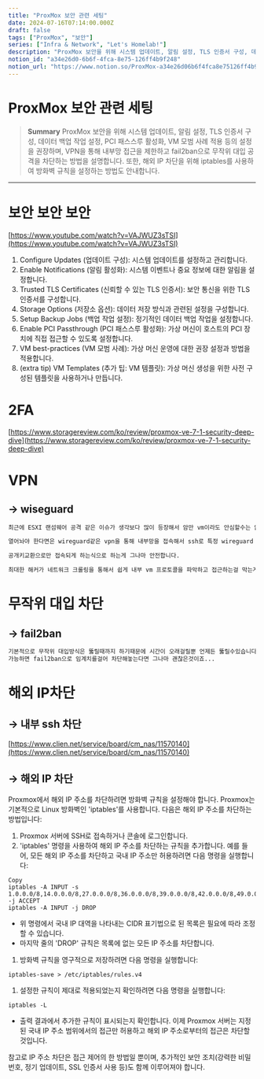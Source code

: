 ```yaml
---
title: "ProxMox 보안 관련 세팅"
date: 2024-07-16T07:14:00.000Z
draft: false
tags: ["ProxMox", "보안"]
series: ["Infra & Network", "Let's Homelab!"]
description: "ProxMox 보안을 위해 시스템 업데이트, 알림 설정, TLS 인증서 구성, 데이터 백업 작업 설정, PCI 패스스루 활성화, VM 모범 사례 적용 등의 설정을 권장하며, VPN을 통해 내부망 접근을 제한하고 fail2ban으로 무작위 대입 공격을 차단하는 방법을 설명합니다. 또한, 해외 IP 차단을 위해 iptables를 사용하여 방화벽 규칙을 설정하는 방법도 안내합니다."
notion_id: "a34e26d0-6b6f-4fca-8e75-126ff4b9f248"
notion_url: "https://www.notion.so/ProxMox-a34e26d06b6f4fca8e75126ff4b9f248"
---
```


# ProxMox 보안 관련 세팅

> **Summary**
> ProxMox 보안을 위해 시스템 업데이트, 알림 설정, TLS 인증서 구성, 데이터 백업 작업 설정, PCI 패스스루 활성화, VM 모범 사례 적용 등의 설정을 권장하며, VPN을 통해 내부망 접근을 제한하고 fail2ban으로 무작위 대입 공격을 차단하는 방법을 설명합니다. 또한, 해외 IP 차단을 위해 iptables를 사용하여 방화벽 규칙을 설정하는 방법도 안내합니다.

---

# 보안 보안 보안

[https://www.youtube.com/watch?v=VAJWUZ3sTSI](https://www.youtube.com/watch?v=VAJWUZ3sTSI)

1. Configure Updates (업데이트 구성): 시스템 업데이트를 설정하고 관리합니다.
1. Enable Notifications (알림 활성화): 시스템 이벤트나 중요 정보에 대한 알림을 설정합니다.
1. Trusted TLS Certificates (신뢰할 수 있는 TLS 인증서): 보안 통신을 위한 TLS 인증서를 구성합니다.
1. Storage Options (저장소 옵션): 데이터 저장 방식과 관련된 설정을 구성합니다.
1. Setup Backup Jobs (백업 작업 설정): 정기적인 데이터 백업 작업을 설정합니다.
1. Enable PCI Passthrough (PCI 패스스루 활성화): 가상 머신이 호스트의 PCI 장치에 직접 접근할 수 있도록 설정합니다.
1. VM best-practices (VM 모범 사례): 가상 머신 운영에 대한 권장 설정과 방법을 적용합니다.
1. (extra tip) VM Templates (추가 팁: VM 템플릿): 가상 머신 생성을 위한 사전 구성된 템플릿을 사용하거나 만듭니다.
# **2FA**

[https://www.storagereview.com/ko/review/proxmox-ve-7-1-security-deep-dive](https://www.storagereview.com/ko/review/proxmox-ve-7-1-security-deep-dive)

# VPN

## → wiseguard

```latex
최근에 ESXI 랜섬웨어 공격 같은 이슈가 생각보다 많이 등장해서 암만 vm이라도 안심할수는 없죠.

열어놔야 한다면은 wireguard같은 vpn을 통해 내부망을 접속해서 ssh로 특정 wireguard ip만 접속하게 제한하고

공개키교환으로만 접속되게 하는식으로 하는게 그나마 안전합니다.

최대한 해커가 네트워크 크롤링을 통해서 쉽게 내부 vm 프로토콜을 파악하고 접근하는걸 막는게 좋아요
```

# 무작위 대입 차단

## → fail2ban

```latex
기본적으로 무작위 대입방식은 뚫릴때까지 하기때문에 시간이 오래걸릴뿐 언제든 뚫릴수있습니다 
가능하면 fail2ban으로 임계치를걸어 차단해놓는다면 그나마 괜찮은것이죠...
```

# 해외 IP차단

## → 내부 ssh 차단

[https://www.clien.net/service/board/cm_nas/11570140](https://www.clien.net/service/board/cm_nas/11570140)

## → 해외 IP 차단

Proxmox에서 해외 IP 주소를 차단하려면 방화벽 규칙을 설정해야 합니다. Proxmox는 기본적으로 Linux 방화벽인 'iptables'를 사용합니다. 다음은 해외 IP 주소를 차단하는 방법입니다:

1. Proxmox 서버에 SSH로 접속하거나 콘솔에 로그인합니다.
1. 'iptables' 명령을 사용하여 해외 IP 주소를 차단하는 규칙을 추가합니다. 예를 들어, 모든 해외 IP 주소를 차단하고 국내 IP 주소만 허용하려면 다음 명령을 실행합니다:
```plain text
Copy
iptables -A INPUT -s 1.0.0.0/8,14.0.0.0/8,27.0.0.0/8,36.0.0.0/8,39.0.0.0/8,42.0.0.0/8,49.0.0.0/8,58.0.0.0/8,59.0.0.0/8,60.0.0.0/8,61.0.0.0/8,110.0.0.0/8,111.0.0.0/8,112.0.0.0/8,113.0.0.0/8,114.0.0.0/8,115.0.0.0/8,116.0.0.0/8,117.0.0.0/8,118.0.0.0/8,119.0.0.0/8,120.0.0.0/8,121.0.0.0/8,122.0.0.0/8,123.0.0.0/8,124.0.0.0/8,125.0.0.0/8,126.0.0.0/8,175.0.0.0/8,180.0.0.0/8,183.0.0.0/8,202.0.0.0/8,203.0.0.0/8,210.0.0.0/8,211.0.0.0/8,218.0.0.0/8,219.0.0.0/8,220.0.0.0/8,221.0.0.0/8,222.0.0.0/8,223.0.0.0/8 -j ACCEPT
iptables -A INPUT -j DROP

```

  - 위 명령에서 국내 IP 대역을 나타내는 CIDR 표기법으로 된 목록은 필요에 따라 조정할 수 있습니다.
  - 마지막 줄의 'DROP' 규칙은 목록에 없는 모든 IP 주소를 차단합니다.
1. 방화벽 규칙을 영구적으로 저장하려면 다음 명령을 실행합니다:
```plain text
iptables-save > /etc/iptables/rules.v4
```

1. 설정한 규칙이 제대로 적용되었는지 확인하려면 다음 명령을 실행합니다:
```plain text
iptables -L
```

  - 출력 결과에서 추가한 규칙이 표시되는지 확인합니다.
이제 Proxmox 서버는 지정된 국내 IP 주소 범위에서의 접근만 허용하고 해외 IP 주소로부터의 접근은 차단할 것입니다.

참고로 IP 주소 차단은 접근 제어의 한 방법일 뿐이며, 추가적인 보안 조치(강력한 비밀번호, 정기 업데이트, SSL 인증서 사용 등)도 함께 이루어져야 합니다.

